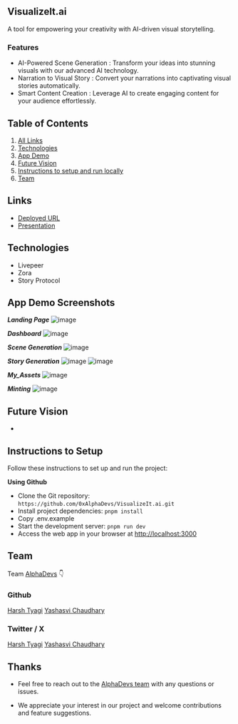 ## VisualizeIt.ai

A tool for empowering your creativity with AI-driven visual storytelling.

### Features

- AI-Powered Scene Generation : Transform your ideas into stunning visuals with our advanced AI technology.
- Narration to Visual Story : Convert your narrations into captivating visual stories automatically.
- Smart Content Creation : Leverage AI to create engaging content for your audience effortlessly.

## Table of Contents

1. [All Links](#links)
2. [Technologies](#technologies)
3. [App Demo](#app-demo-screenshots)
4. [Future Vision](#future-vision)
5. [Instructions to setup and run locally ](#instructions-to-setup)
6. [Team](#team)

## Links

- [Deployed URL]()
- [Presentation](https://www.canva.com/design/DAGUBJ5DZrg/piPVMc0ygpRdEiexqDWqLw/view)

## Technologies

- Livepeer
- Zora
- Story Protocol

## App Demo Screenshots

**_Landing Page_**
![image](/public/appDemo/landing-page.png)

**_Dashboard_**
![image](/public/appDemo/dashboard.png)

**_Scene Generation_**
![image](/public/appDemo/scene-generation.png)

**_Story Generation_**
![image](/public/appDemo/story-generation.png)
![image](/public/appDemo/story-generation-2.png)

**_My_Assets_**
![image](/public/appDemo/my-assets.png)

**_Minting_**
![image](/public/appDemo/minting.png)

## Future Vision

-

## Instructions to Setup

Follow these instructions to set up and run the project:

**Using Github**

- Clone the Git repository: `https://github.com/0xAlphaDevs/VisualizeIt.ai.git`
- Install project dependencies: `pnpm install`
- Copy .env.example
- Start the development server: `pnpm run dev`
- Access the web app in your browser at [http://localhost:3000](http://localhost:3000)

## Team

Team [AlphaDevs](https://www.alphadevs.dev) 👇

### Github

[Harsh Tyagi](https://github.com/mr-harshtyagi)
[Yashasvi Chaudhary](https://github.com/0xyshv)

### Twitter / X

[Harsh Tyagi](https://twitter.com/0xmht)
[Yashasvi Chaudhary](https://twitter.com/0xyshv)

## Thanks

- Feel free to reach out to the [AlphaDevs team](https://www.alphadevs.dev) with any questions or issues.

- We appreciate your interest in our project and welcome contributions and feature suggestions.
